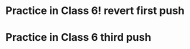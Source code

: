 # Practice in Class 6! revert first push

<!-- # Practice in Class 6 second push -->

# Practice in Class 6 third push

